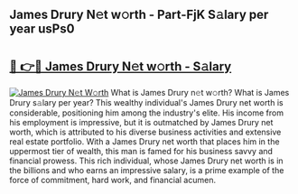 ## James Drury N𝚎t w𝚘rth - Part-FjK S𝚊lary per year usPs0

# <h2><a href="http://gc0akc.nevu.top/?p=James+Drury">🔗 👉🔴 James Drury N𝚎t w𝚘rth - S𝚊lary</a></h2>

[![James Drury N𝚎t W𝚘rth](https://i.imgur.com/Oavwk0R.jpeg)](http://gc0akc.nevu.top/?p=James+Drury)
What is James Drury n𝚎t w𝚘rth? What is James Drury s𝚊lary per year?
This wealthy individual's James Drury net worth is considerable, positioning him among the industry's elite. His income from his employment is impressive, but it is outmatched by James Drury net worth, which is attributed to his diverse business activities and extensive real estate portfolio. With a James Drury net worth that places him in the uppermost tier of wealth, this man is famed for his business savvy and financial prowess. This rich individual, whose James Drury net worth is in the billions and who earns an impressive salary, is a prime example of the force of commitment, hard work, and financial acumen.
